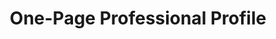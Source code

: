 ---
layout: one-pager
title: "One-Page Professional Profile"
permalink: "/one-pager/"
description: "A concise one-page overview of Kristof Riebbels' professional expertise as a senior .NET developer."
sidebar: false
lang: en
ref: one-pager
pageid: one-pager
---
